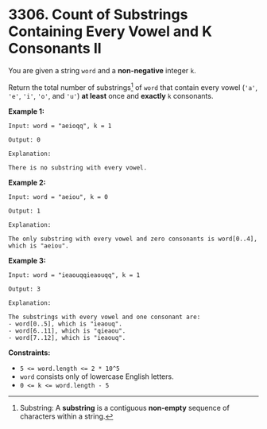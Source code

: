 # 3306. Count of Substrings Containing Every Vowel and K Consonants II

You are given a string `word` and a **non-negative** integer `k`.

Return the total number of substrings[^1] of `word` that contain every vowel (`'a'`, `'e'`, `'i'`, `'o'`, and `'u'`) **at least** once and **exactly** `k` consonants.

**Example 1:**

```()
Input: word = "aeioqq", k = 1

Output: 0

Explanation:

There is no substring with every vowel.
```

**Example 2:**

```()
Input: word = "aeiou", k = 0

Output: 1

Explanation:

The only substring with every vowel and zero consonants is word[0..4], which is "aeiou".
```

**Example 3:**

```()
Input: word = "ieaouqqieaouqq", k = 1

Output: 3

Explanation:

The substrings with every vowel and one consonant are:
- word[0..5], which is "ieaouq".
- word[6..11], which is "qieaou".
- word[7..12], which is "ieaouq".
```

**Constraints:**

- `5 <= word.length <= 2 * 10^5`
- `word` consists only of lowercase English letters.
- `0 <= k <= word.length - 5`

[^1]: Substring: A **substring** is a contiguous **non-empty** sequence of characters within a string.

